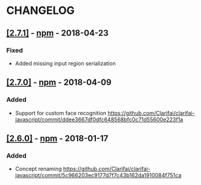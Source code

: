 # CHANGELOG

## [[2.7.1]](https://github.com/Clarifai/clarifai-javascript/releases/tag/2.7.1) - [npm](https://www.npmjs.com/package/clarifai) - 2018-04-23

### Fixed
- Added missing input region serialization

## [[2.7.0]](https://github.com/Clarifai/clarifai-javascript/releases/tag/2.7.0) - [npm](https://www.npmjs.com/package/clarifai) - 2018-04-09

### Added
- Support for custom face recognition https://github.com/Clarifai/clarifai-javascript/commit/ddee3667df0dfc648568bfc0c71d55600e223f1a

## [[2.6.0]](https://github.com/Clarifai/clarifai-javascript/releases/tag/2.6.0) - [npm](https://www.npmjs.com/package/clarifai) - 2018-01-17

### Added
- Concept renaming https://github.com/Clarifai/clarifai-javascript/commit/5c966203ec9177d7f7c43b162da1910084f751ca
